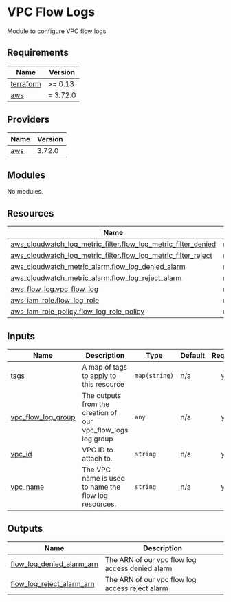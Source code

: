 # VPC Flow Logs

Module to configure VPC flow logs

<!-- BEGIN_TF_DOCS -->
## Requirements

| Name | Version |
|------|---------|
| <a name="requirement_terraform"></a> [terraform](#requirement\_terraform) | >= 0.13 |
| <a name="requirement_aws"></a> [aws](#requirement\_aws) | = 3.72.0 |

## Providers

| Name | Version |
|------|---------|
| <a name="provider_aws"></a> [aws](#provider\_aws) | 3.72.0 |

## Modules

No modules.

## Resources

| Name | Type |
|------|------|
| [aws_cloudwatch_log_metric_filter.flow_log_metric_filter_denied](https://registry.terraform.io/providers/hashicorp/aws/3.72.0/docs/resources/cloudwatch_log_metric_filter) | resource |
| [aws_cloudwatch_log_metric_filter.flow_log_metric_filter_reject](https://registry.terraform.io/providers/hashicorp/aws/3.72.0/docs/resources/cloudwatch_log_metric_filter) | resource |
| [aws_cloudwatch_metric_alarm.flow_log_denied_alarm](https://registry.terraform.io/providers/hashicorp/aws/3.72.0/docs/resources/cloudwatch_metric_alarm) | resource |
| [aws_cloudwatch_metric_alarm.flow_log_reject_alarm](https://registry.terraform.io/providers/hashicorp/aws/3.72.0/docs/resources/cloudwatch_metric_alarm) | resource |
| [aws_flow_log.vpc_flow_log](https://registry.terraform.io/providers/hashicorp/aws/3.72.0/docs/resources/flow_log) | resource |
| [aws_iam_role.flow_log_role](https://registry.terraform.io/providers/hashicorp/aws/3.72.0/docs/resources/iam_role) | resource |
| [aws_iam_role_policy.flow_log_role_policy](https://registry.terraform.io/providers/hashicorp/aws/3.72.0/docs/resources/iam_role_policy) | resource |

## Inputs

| Name | Description | Type | Default | Required |
|------|-------------|------|---------|:--------:|
| <a name="input_tags"></a> [tags](#input\_tags) | A map of tags to apply to this resource | `map(string)` | n/a | yes |
| <a name="input_vpc_flow_log_group"></a> [vpc\_flow\_log\_group](#input\_vpc\_flow\_log\_group) | The outputs from the creation of our vpc\_flow\_logs log group | `any` | n/a | yes |
| <a name="input_vpc_id"></a> [vpc\_id](#input\_vpc\_id) | VPC ID to attach to. | `string` | n/a | yes |
| <a name="input_vpc_name"></a> [vpc\_name](#input\_vpc\_name) | The VPC name is used to name the flow log resources. | `string` | n/a | yes |

## Outputs

| Name | Description |
|------|-------------|
| <a name="output_flow_log_denied_alarm_arn"></a> [flow\_log\_denied\_alarm\_arn](#output\_flow\_log\_denied\_alarm\_arn) | The ARN of our vpc flow log access denied alarm |
| <a name="output_flow_log_reject_alarm_arn"></a> [flow\_log\_reject\_alarm\_arn](#output\_flow\_log\_reject\_alarm\_arn) | The ARN of our vpc flow log access reject alarm |
<!-- END_TF_DOCS -->
